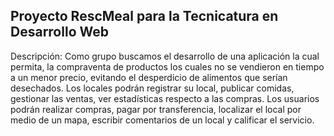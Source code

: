 ## Proyecto RescMeal para la Tecnicatura en Desarrollo Web

Descripción:
Como grupo buscamos el desarrollo de una aplicación la cual permita, la compraventa de productos los cuales no se vendieron en tiempo a un menor precio, evitando el desperdicio de alimentos que serían desechados.
Los locales podrán registrar su local, publicar comidas,
gestionar las ventas, ver estadísticas respecto a las compras.
Los usuarios podrán realizar compras, pagar por transferencia, localizar el local por medio de un mapa, escribir comentarios de un local y calificar el servicio.
